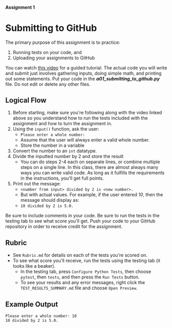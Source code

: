#### Assignment 1
# Submitting to GitHub
The primary purpose of this assignment is to practice:
1. Running tests on your code, and
2. Uploading your assignments to GitHub

You can watch [this video](https://www.youtube.com/watch?v=yt-fd55CofY&ab_channel=ProfSteffen) for a guided tutorial. The actual code you will write and submit just involves gathering inputs, doing simple math, and printing out some statements. Put your code in the ***a01_submitting_to_github.py*** file. Do not edit or delete any other files.

## Logical Flow
1. Before starting, make sure you're following along with the video linked above so you understand how to run the tests included with the assignment and how to turn the assignment in.
2. Using the `input()` function, ask the user:
    - `Please enter a whole number: `
    - Assume that the user will always enter a valid whole number.
    - Store the number in a variable
3. Convert the number to an `int` datatype.
4. Divide the inputted number by 2 and store the result
    - You can do steps 2-4 each on separate lines, or combine multiple steps on a single line. In this class, there are almost always many ways you can write valid code. As long as it fulfills the requirements in the instructions, you'll get full points.
4. Print out the message:
    - `<number from input> divided by 2 is <new number>.`
    - But with actual values. For example, if the user entered *10*, then the message should display as:
    - `10 divided by 2 is 5.0.`

Be sure to include comments in your code. Be sure to run the tests in the testing tab to see what score you'll get.
Push your code to your GitHub repository in order to receive credit for the assignment.

## Rubric
- See `Rubric.md` for details on each of the tests you're scored on.
- To see what score you'll receive, run the tests using the testing tab (it looks like a beaker).
    - In the testing tab, press `Configure Python Tests`, then choose `pytest`, then `tests`, and then press the `Run Tests` button.
    - To see your results and any error messages, right click the `TEST_RESULTS_SUMMARY.md` file and choose `Open Preview`.

## Example Output
```
Please enter a whole number: 10
10 divided by 2 is 5.0.
```